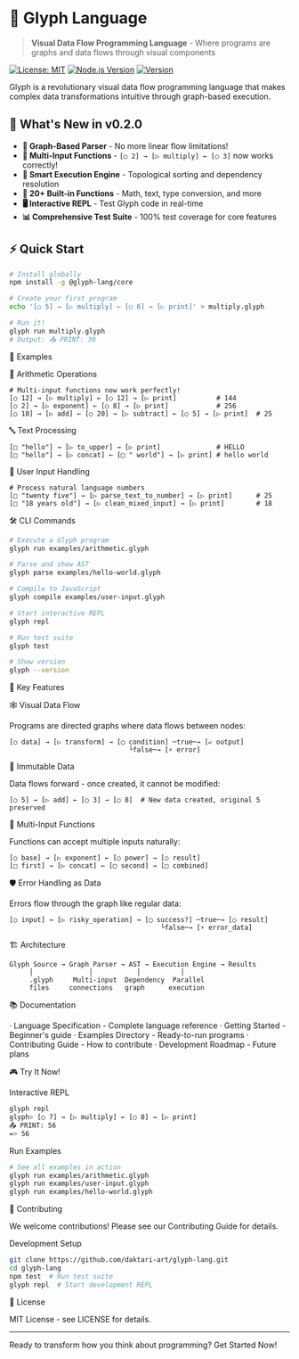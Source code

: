 # 🔮 Glyph Language

> **Visual Data Flow Programming Language** - Where programs are graphs and data flows through visual components

[![License: MIT](https://img.shields.io/badge/License-MIT-blue.svg)](https://opensource.org/licenses/MIT)
[![Node.js Version](https://img.shields.io/badge/node-%3E%3D18-brightgreen)](https://nodejs.org)
[![Version](https://img.shields.io/badge/version-0.2.0-orange)](https://github.com/daktari-art/glyph-lang)

Glyph is a revolutionary visual data flow programming language that makes complex data transformations intuitive through graph-based execution.

## 🚀 What's New in v0.2.0

- **🎯 Graph-Based Parser** - No more linear flow limitations!
- **🔄 Multi-Input Functions** - `[○ 2] → [▷ multiply] ← [○ 3]` now works correctly!
- **🧠 Smart Execution Engine** - Topological sorting and dependency resolution
- **💪 20+ Built-in Functions** - Math, text, type conversion, and more
- **🖥️ Interactive REPL** - Test Glyph code in real-time
- **📊 Comprehensive Test Suite** - 100% test coverage for core features

## ⚡ Quick Start

```bash
# Install globally
npm install -g @glyph-lang/core

# Create your first program
echo '[○ 5] → [▷ multiply] ← [○ 6] → [▷ print]' > multiply.glyph

# Run it!
glyph run multiply.glyph
# Output: 📤 PRINT: 30
```

📖 Examples

🔢 Arithmetic Operations

```glyph
# Multi-input functions now work perfectly!
[○ 12] → [▷ multiply] ← [○ 12] → [▷ print]          # 144
[○ 2] → [▷ exponent] ← [○ 8] → [▷ print]            # 256
[○ 10] → [▷ add] ← [○ 20] → [▷ subtract] ← [○ 5] → [▷ print]  # 25
```

🔤 Text Processing

```glyph
[□ "hello"] → [▷ to_upper] → [▷ print]              # HELLO
[□ "hello"] → [▷ concat] ← [□ " world"] → [▷ print] # hello world
```

👤 User Input Handling

```glyph
# Process natural language numbers
[□ "twenty five"] → [▷ parse_text_to_number] → [▷ print]      # 25
[□ "18 years old"] → [▷ clean_mixed_input] → [▷ print]        # 18
```

🛠️ CLI Commands

```bash
# Execute a Glyph program
glyph run examples/arithmetic.glyph

# Parse and show AST
glyph parse examples/hello-world.glyph

# Compile to JavaScript
glyph compile examples/user-input.glyph

# Start interactive REPL
glyph repl

# Run test suite
glyph test

# Show version
glyph --version
```

🎯 Key Features

🕸️ Visual Data Flow

Programs are directed graphs where data flows between nodes:

```glyph
[○ data] → [▷ transform] → [◯ condition] ─true─→ [⤶ output]
                              └false─→ [⚡ error]
```

🔄 Immutable Data

Data flows forward - once created, it cannot be modified:

```glyph
[○ 5] → [▷ add] ← [○ 3] → [○ 8]  # New data created, original 5 preserved
```

🧩 Multi-Input Functions

Functions can accept multiple inputs naturally:

```glyph
[○ base] → [▷ exponent] ← [○ power] → [○ result]
[□ first] → [▷ concat] ← [□ second] → [□ combined]
```

🛡️ Error Handling as Data

Errors flow through the graph like regular data:

```glyph
[○ input] → [▷ risky_operation] → [◯ success?] ─true─→ [○ result]
                                      └false─→ [⚡ error_data]
```

🏗️ Architecture

```
Glyph Source → Graph Parser → AST → Execution Engine → Results
     │              │           │          │
     .glyph     Multi-input  Dependency  Parallel
     files     connections   graph      execution
```

📚 Documentation

· Language Specification - Complete language reference
· Getting Started - Beginner's guide
· Examples Directory - Ready-to-run programs
· Contributing Guide - How to contribute
· Development Roadmap - Future plans

🎮 Try It Now!

Interactive REPL

```bash
glyph repl
glyph> [○ 7] → [▷ multiply] ← [○ 8] → [▷ print]
📤 PRINT: 56
=> 56
```

Run Examples

```bash
# See all examples in action
glyph run examples/arithmetic.glyph
glyph run examples/user-input.glyph
glyph run examples/hello-world.glyph
```

🤝 Contributing

We welcome contributions! Please see our Contributing Guide for details.

Development Setup

```bash
git clone https://github.com/daktari-art/glyph-lang.git
cd glyph-lang
npm test  # Run test suite
glyph repl  # Start development REPL
```

📄 License

MIT License - see LICENSE for details.

---

Ready to transform how you think about programming? Get Started Now!

```
